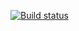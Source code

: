 [![Build status](https://ci.appveyor.com/api/projects/status/tcrwwvqycrfgoutx?svg=true)](https://ci.appveyor.com/project/SergKsi/pageobjects)